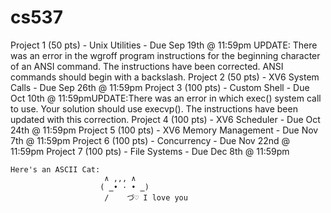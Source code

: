 # cs537

Project 1 (50 pts) - Unix Utilities - Due Sep 19th @ 11:59pm UPDATE: There was an error in the wgroff program instructions for the beginning character of an ANSI command. The instructions have been corrected. ANSI commands should begin with a backslash.
Project 2 (50 pts) - XV6 System Calls - Due Sep 26th @ 11:59pm
Project 3 (100 pts) - Custom Shell - Due Oct 10th @ 11:59pmUPDATE:There was an error in which exec() system call to use. Your solution should use execvp(). The instructions have been updated with this correction.
Project 4 (100 pts) - XV6 Scheduler - Due Oct 24th @ 11:59pm
Project 5 (100 pts) - XV6 Memory Management - Due Nov 7th @ 11:59pm
Project 6 (100 pts) - Concurrency - Due Nov 22nd @ 11:59pm
Project 7 (100 pts) - File Systems - Due Dec 8th @ 11:59pm

    Here's an ASCII Cat:
                         ∧ ,,, ∧
                        ( ̳• · • ̳)
                         /    づ♡ I love you
